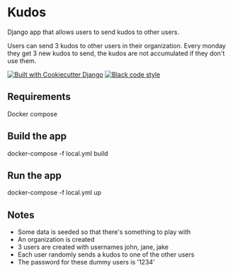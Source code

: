 # Kudos

Django app that allows users to send kudos to other users.

Users can send 3 kudos to other users in their organization. Every monday they get 3 new kudos to send, the kudos are not accumulated if they don't use them.

[![Built with Cookiecutter Django](https://img.shields.io/badge/built%20with-Cookiecutter%20Django-ff69b4.svg?logo=cookiecutter)](https://github.com/cookiecutter/cookiecutter-django/)
[![Black code style](https://img.shields.io/badge/code%20style-black-000000.svg)](https://github.com/ambv/black)

## Requirements
Docker compose

## Build the app
docker-compose -f local.yml build

## Run the app
docker-compose -f local.yml up

## Notes
- Some data is seeded so that there's something to play with
- An organization is created
- 3 users are created with usernames john, jane, jake
- Each user randomly sends a kudos to one of the other users
- The password for these dummy users is '1234'
